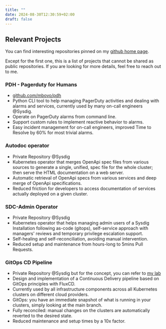 ```yaml
---
title: ""
date: 2024-08-30T12:30:59+02:00
draft: false
---
```


## Relevant Projects

You can find interesting repositories pinned on my [github home page](https://github.com/mbovo).

Except for the first one, this is a list of projects that cannot be shared as public repositories. If you are looking for more details, feel free to reach out to me.

### PDH - Pagerduty for Humans

- [github.com/mbovo/pdh](https://github.com/mbovo/pdh)
- Python CLI tool to help managing PagerDuty activities and dealing with alarms and services, currently used by many on-call engineers @Sysdig.
- Operate on PagerDuty alarms from command line.
- Support custom rules to implement reactive behavior to alarms.
- Easy incident management for on-call engineers, improved Time to Resolve by 60% for most trivial alarms.

### Autodoc operator

- Private Repository @Sysdig
- Kubernetes operator that merges OpenApi spec files from various sources to generate a single, unified, spec file for the whole cluster; then serve the HTML documentation on a web server.
- Automatic retrieval of OpenApi specs from various services and deep merge of OpenApi specifications.
- Reduced friction for developers to access documentation of services actually deployed on a given cluster.

### SDC-Admin Operator

- Private Repository @Sysdig
- Kubernetes operator that helps managing admin users of a Sysdig Installation following as-code (gitops), self-service approach with managers' reviews and temporary privilege escalation support.
- Self-healing and self-reconciliation, avoiding manual intervention.
- Reduced setup and maintenance from hours-long to 5mins Pull Requests.

### GitOps CD Pipeline

- Private Repository @Sysdig but for the concept, you can refer to [my lab](https://github.com/mbovo/proxmox_lab)
- Design and implementation of a Continuous Delivery pipeline based on GitOps principles with FluxCD.
- Currently used by all infrastructure components across all Kubernetes clusters on different cloud providers.
- GitOps: you have an immediate snapshot of what is running in your clusters, simply looking at the main branch.
- Fully reconciled: manual changes on the clusters are automatically reverted to the desired state.
- Reduced maintenance and setup times by a 10x factor.
